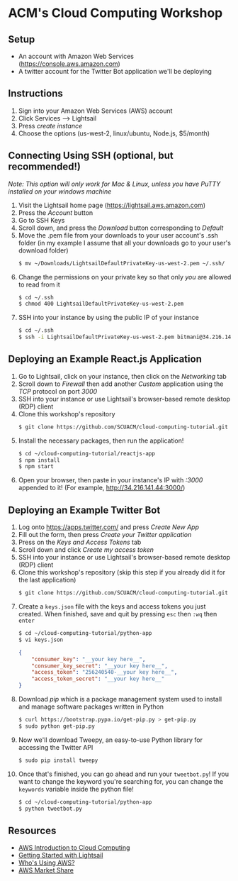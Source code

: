 # ACM's Cloud Computing Workshop
## Setup
- An account with Amazon Web Services (https://console.aws.amazon.com)
- A twitter account for the Twitter Bot application we'll be deploying


## Instructions
1. Sign into your Amazon Web Services (AWS) account
2. Click Services --> Lightsail
3. Press _create instance_
4. Choose the options (us-west-2, linux/ubuntu, Node.js, $5/month)


## Connecting Using SSH (optional, but recommended!)
_Note: This option will only work for Mac & Linux, unless you have PuTTY installed on your windows machine_
1. Visit the Lightsail home page (https://lightsail.aws.amazon.com)
2. Press the _Account_ button
3. Go to SSH Keys
4. Scroll down, and press the _Download_ button corresponding to _Default_
5. Move the .pem file from your downloads to your user account's .ssh folder (in my example I assume that all your
downloads go to your user's download folder)
    ```bash
    $ mv ~/Downloads/LightsailDefaultPrivateKey-us-west-2.pem ~/.ssh/
    ```
6. Change the permissions on your private key so that only _you_ are allowed to read from it
    ```bash
    $ cd ~/.ssh
    $ chmod 400 LightsailDefaultPrivateKey-us-west-2.pem
    ```
7. SSH into your instance by using the public IP of your instance
    ```bash
    $ cd ~/.ssh
    $ ssh -i LightsailDefaultPrivateKey-us-west-2.pem bitmani@34.216.141.44
    ```


## Deploying an Example React.js Application
1. Go to Lightsail, click on your instance, then click on the _Networking_ tab
2. Scroll down to _Firewall_ then add another _Custom_ application using the _TCP_ protocol on port _3000_
2. SSH into your instance or use Lightsail's browser-based remote desktop (RDP) client
3. Clone this workshop's repository
    ```bash
    $ git clone https://github.com/SCUACM/cloud-computing-tutorial.git
    ```
4. Install the necessary packages, then run the application!
    ```bash
    $ cd ~/cloud-computing-tutorial/reactjs-app
    $ npm install
    $ npm start
    ```
5. Open your browser, then paste in your instance's IP with _:3000_ appended to it! (For example,
http://34.216.141.44:3000/)


## Deploying an Example Twitter Bot
1. Log onto https://apps.twitter.com/ and press _Create New App_
2. Fill out the form, then press _Create your Twitter application_
3. Press on the _Keys and Access Tokens_ tab
4. Scroll down and click _Create my access token_
5. SSH into your instance or use Lightsail's browser-based remote desktop (RDP) client
6. Clone this workshop's repository (skip this step if you already did it for the last application)
    ```bash
    $ git clone https://github.com/SCUACM/cloud-computing-tutorial.git
    ```
7. Create a ```keys.json``` file with the keys and access tokens you just created. When finished, save and quit by
pressing ```esc``` then ```:wq``` then ```enter```
    ```bash
    $ cd ~/cloud-computing-tutorial/python-app
    $ vi keys.json
    ```
    ```json
    {
        "consumer_key": "__your key here__",
        "consumer_key_secret": "__your key here__",
        "access_token": "256240540-__your key here__",
        "access_token_secret": "__your key here__"
    }
    ```
7. Download *pip* which is a package management system used to install and manage software packages written in Python
    ```bash
    $ curl https://bootstrap.pypa.io/get-pip.py > get-pip.py
    $ sudo python get-pip.py
    ```
8. Now we'll download Tweepy, an easy-to-use Python library for accessing the Twitter API
    ```bash
    $ sudo pip install tweepy
    ```
9. Once that's finished, you can go ahead and run your ```tweetbot.py```! If you want to change the keyword you're
searching for, you can change the ```keywords``` variable inside the python file!
    ```bash
    $ cd ~/cloud-computing-tutorial/python-app
    $ python tweetbot.py
    ```

## Resources
- [AWS Introduction to Cloud Computing](https://aws.amazon.com/what-is-cloud-computing/)
- [Getting Started with Lightsail](https://linuxacademy.com/howtoguides/posts/show/topic/12662-getting-started-with-lightsail-a-simple-vps-solution-from-aws)
- [Who's Using AWS?](https://www.contino.io/insights/whos-using-aws)
- [AWS Market Share](https://techcrunch.com/2017/07/28/aws-wont-be-ceding-its-massive-market-share-lead-anytime-soon/)
